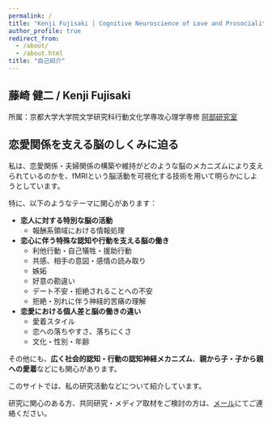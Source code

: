 ```yaml
---
permalink: /
title: "Kenji Fujisaki | Cognitive Neuroscience of Love and Prosociality"
author_profile: true
redirect_from: 
  - /about/
  - /about.html
title: "自己紹介"
---
```


## 藤崎 健二 /  Kenji Fujisaki
所属：京都大学大学院文学研究科行動文化学専攻心理学専修 [阿部研究室](https://abe.ifohs.kyoto-u.ac.jp/members/)


## 恋愛関係を支える脳のしくみに迫る

私は、恋愛関係・夫婦関係の構築や維持がどのような脳のメカニズムにより支えられているのかを、fMRIという脳活動を可視化する技術を用いて明らかにしようとしています。

特に、以下のようなテーマに関心があります：

- **恋人に対する特別な脳の活動**
  - 報酬系領域における情報処理
- **恋心に伴う特殊な認知や行動を支える脳の働き**
  - 利他行動・自己犠牲・援助行動
  - 共感、相手の意図・感情の読み取り
  - 嫉妬
  - 好意の勘違い
  - デート不安・拒絶されることへの不安
  - 拒絶・別れに伴う神経的苦痛の理解
- **恋愛における個人差と脳の働きの違い**
  - 愛着スタイル
  - 恋への落ちやすさ、落ちにくさ
  - 文化・性別・年齢

その他にも、**広く社会的認知・行動の認知神経メカニズム**、**親から子・子から親への愛着**などにも関心があります。

このサイトでは、私の研究活動などについて紹介しています。

研究に関心のある方、共同研究・メディア取材をご検討の方は、[メール](mailto:kenji.fujisaki.research@gmail.com)にてご連絡ください。

